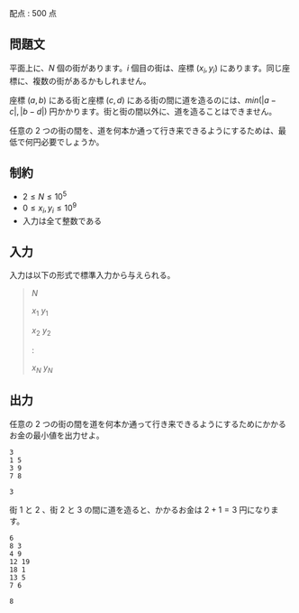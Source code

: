 配点 : $500$ 点

## 問題文

平面上に、$N$ 個の街があります。$i$ 個目の街は、座標 $(x_i,y_i)$ にあります。同じ座標に、複数の街があるかもしれません。

座標 $(a,b)$ にある街と座標 $(c,d)$ にある街の間に道を造るのには、$min(|a-c|,|b-d|)$ 円かかります。街と街の間以外に、道を造ることはできません。

任意の $2$ つの街の間を、道を何本か通って行き来できるようにするためは、最低で何円必要でしょうか。

## 制約

- $2 \leq N \leq 10^5$
- $0 \leq x_i,y_i \leq 10^9$
- 入力は全て整数である

## 入力

入力は以下の形式で標準入力から与えられる。

> $N$
> 
> $x_1$ $y_1$
> 
> $x_2$ $y_2$
> 
> :
> 
> $x_N$ $y_N$

## 出力

任意の $2$ つの街の間を道を何本か通って行き来できるようにするためにかかるお金の最小値を出力せよ。

```input1
3
1 5
3 9
7 8
```

```output1
3
```

街 $1$ と $2$ 、街 $2$ と $3$ の間に道を造ると、かかるお金は $2+1=3$ 円になります。

```input2
6
8 3
4 9
12 19
18 1
13 5
7 6
```

```output2
8
```